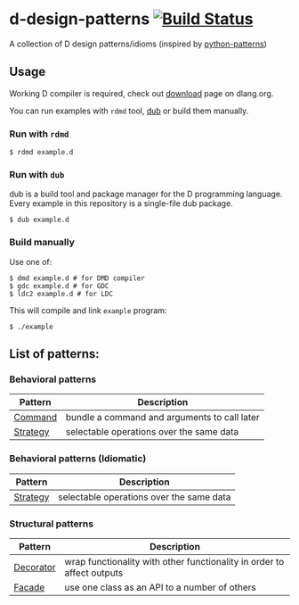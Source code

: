 d-design-patterns [![Build Status](https://travis-ci.org/fkromer/d-design-patterns.png)](https://travis-ci.org/fkromer/d-design-patterns)
=================

A collection of D design patterns/idioms (inspired by
[python-patterns](https://github.com/faif/python-patterns))

## Usage

Working D compiler is required, check out [download](https://dlang.org/download.html) page on dlang.org.

You can run examples with `rdmd` tool, [dub](http://code.dlang.org/download) or build them manually.

### Run with `rdmd`

```
$ rdmd example.d
```

### Run with `dub`

dub is a build tool and package manager for the D programming language. Every example in this repository is a single-file dub package.

```
$ dub example.d
```

### Build manually

Use one of:

```
$ dmd example.d # for DMD compiler
$ gdc example.d # for GDC
$ ldc2 example.d # for LDC
```

This will compile and link `example` program:

```
$ ./example
```

## List of patterns:

### Behavioral patterns

| Pattern | Description |
|---------|-------------|
| [Command](behavioral/command.d) | bundle a command and arguments to call later |
| [Strategy](behavioral/strategy.d) | selectable operations over the same data |

### Behavioral patterns (Idiomatic)

| Pattern | Description |
|---------|-------------|
| [Strategy](behavioral_idiomatic/strategy.d) | selectable operations over the same data |

### Structural patterns

| Pattern | Description |
|---------|-------------|
| [Decorator](structural/decorator.d) | wrap functionality with other functionality in order to affect outputs |
| [Facade](structural/facade.d) | use one class as an API to a number of others |
